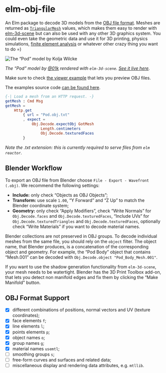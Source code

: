 # elm-obj-file

An Elm package to decode 3D models from the [OBJ file format](https://en.wikipedia.org/wiki/Wavefront_.obj_file). Meshes are returned as [`TriangularMesh`](https://package.elm-lang.org/packages/ianmackenzie/elm-triangular-mesh/latest) values, which makes them easy to render with [elm-3d-scene](https://package.elm-lang.org/packages/ianmackenzie/elm-3d-scene/latest) but can also be used with any other 3D graphics system. You could even take the geometric data and use it for 3D printing, physics simulations, [finite element analysis](https://en.wikipedia.org/wiki/Finite_element_method) or whatever other crazy thing you want to do =)

![The “Pod” model by Kolja Wilcke](https://unsoundscapes.com/elm-obj-file/1.0.1/examples/pod.png)

_The “Pod” model by [@01k](https://mobile.twitter.com/01k) rendered with `elm-3d-scene`. [See it live here](https://unsoundscapes.com/elm-obj-file/1.0.1/examples/pod/)._

Make sure to check [the viewer example](https://unsoundscapes.com/elm-obj-file/1.0.1/examples/viewer/) that lets you preview OBJ files.

The examples source code [can be found here](https://github.com/w0rm/elm-obj-file/tree/2443aea2919c389ab3e868df5620de0880929b0d/examples).

```elm
{-| Load a mesh from an HTTP request. -}
getMesh : Cmd Msg
getMesh =
    Http.get
        { url = "Pod.obj.txt"
        , expect =
            Obj.Decode.expectObj GotMesh
                Length.centimeters
                Obj.Decode.texturedFaces
        }
```

_Note the .txt extension: this is currently required to serve files from `elm reactor`._

## Blender Workflow

To export an OBJ file from Blender choose `File - Export - Wavefront (.obj)`. We recommend the following settings:

- **Include:** only check “Objects as OBJ Objects”;
- **Transform:** use scale `1.00`, “Y Forward” and “Z Up” to match the Blender coordinate system;
- **Geometry:** only check “Apply Modifiers”, check “Write Normals” for `Obj.Decode.faces` and `Obj.Decode.texturedFaces`, “Include UVs” for `Obj.Decode.texturedTriangles` and `Obj.Decode.texturedFaces`, optionally check “Write Materials” if you want to decode material names.

Blender collections are not preserved in OBJ groups. To decode individual meshes from the same file, you should rely on the `object` filter. The object name, that Blender produces, is a concatenation of the corresponding object and geometry. For example, the “Pod Body” object that contains “Mesh.001” can be decoded with `Obj.Decode.object "Pod_Body_Mesh.001"`.

If you want to use the shadow generation functionality from `elm-3d-scene`, your mesh needs to be watertight. Blender has the 3D Print Toolbox add-on, that lets you detect non manifold edges and fix them by clicking the “Make Manifold” button.

## OBJ Format Support

- [x] different combinations of positions, normal vectors and UV (texture coordinates);
- [x] face elements `f`;
- [x] line elements `l`;
- [x] points elements `p`;
- [x] object names `o`;
- [x] group names `g`;
- [x] material names `usemtl`;
- [ ] smoothing groups `s`;
- [ ] free-form curves and surfaces and related data;
- [ ] miscellaneous display and rendering data attributes, e.g. `mtllib`.
